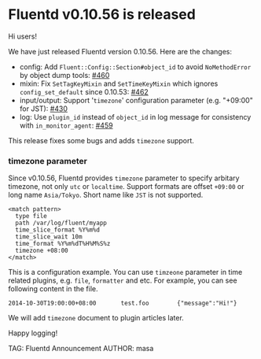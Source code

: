 # Fluentd v0.10.56 is released

Hi users!

We have just released Fluentd version 0.10.56.
Here are the changes:

* config: Add `Fluent::Config::Section#object_id` to avoid `NoMethodError` by object dump tools: [#460](https://github.com/fluent/fluentd/pull/460)
* mixin: Fix `SetTagKeyMixin` and `SetTimeKeyMixin` which ignores `config_set_default` since 0.10.53: [#462](https://github.com/fluent/fluentd/pull/462)
* input/output: Support '`timezone`' configuration parameter (e.g. "+09:00" for JST): [#430](https://github.com/fluent/fluentd/pull/430)
* log: Use `plugin_id` instead of `object_id` in log message for consistency with `in_monitor_agent`: [#459](https://github.com/fluent/fluentd/pull/459)

This release fixes some bugs and adds `timezone` support.

### timezone parameter

Since v0.10.56, Fluentd provides `timezone` parameter to specify arbitary timezone, not only `utc` or `localtime`.
Support formats are offset `+09:00` or long name `Asia/Tokyo`. Short name like `JST` is not supported.

```aconf
<match pattern>
  type file
  path /var/log/fluent/myapp
  time_slice_format %Y%m%d
  time_slice_wait 10m
  time_format %Y%m%dT%H%M%S%z
  timezone +08:00
</match>
```

This is a configuration example. You can use `timzeone` parameter in time related plugins, e.g. `file`, `formatter` and etc.
For example, you can see following content in the file.

    2014-10-30T19:00:00+08:00       test.foo        {"message":"Hi!"}

We will add `timezone` document to plugin articles later.


Happy logging!


TAG: Fluentd Announcement
AUTHOR: masa
